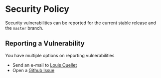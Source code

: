 # Security Policy

Security vulnerabilities can be reported for the current stable release and the `master` branch.

## Reporting a Vulnerability

You have multiple options on reporting vulnerabilities

* Send an e-mail to [Louis Ouellet](mailto:louis_ouellet@hotmail.com)
* Open a [Github Issue](https://github.com/LouisOuellet/dokuwiki_template_writr/issues)